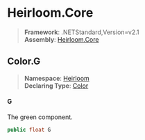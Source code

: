 # Heirloom.Core

> **Framework**: .NETStandard,Version=v2.1  
> **Assembly**: [Heirloom.Core][0]  

## Color.G

> **Namespace**: [Heirloom][0]  
> **Declaring Type**: [Color][1]  

#### G

The green component.

```cs
public float G
```

[0]: ../../../Heirloom.Core.md
[1]: ../Color.md
